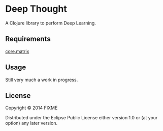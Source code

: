 # Deep Thought

A Clojure library to perform Deep Learning.

## Requirements
[core.matrix](https://clojars.org/net.mikera/core.matrix)

## Usage

Still very much a work in progress.

## License

Copyright © 2014 FIXME

Distributed under the Eclipse Public License either version 1.0 or (at
your option) any later version.
